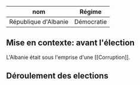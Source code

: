 | nom                  | Régime     |
| -------------------- | ---------- |
| République d'Albanie | Démocratie |
## Mise en contexte: avant l'élection

L'Albanie était sous l'emprise d'une [[Corruption]].

## Déroulement des elections